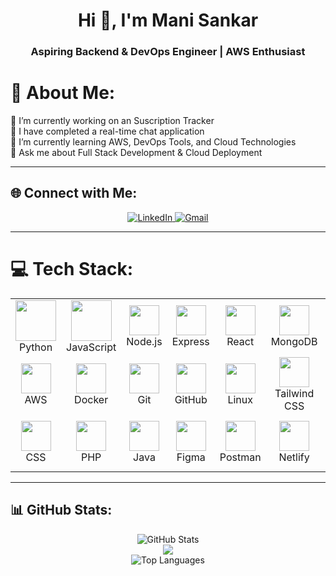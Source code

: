 <h1 align="center">Hi 👋, I'm Mani Sankar</h1>
<h3 align="center">Aspiring Backend & DevOps Engineer | AWS Enthusiast</h3>

# 💫 About Me:
🔭 I’m currently working on an Suscription Tracker  
🌟 I have completed a real-time chat application  
🌱 I’m currently learning AWS, DevOps Tools, and Cloud Technologies  
💬 Ask me about Full Stack Development & Cloud Deployment  

---

## 🌐 Connect with Me:
<p align="center">
  <a href="https://linkedin.com/in/Manisankarrr" target="_blank">
    <img src="https://img.shields.io/badge/LinkedIn-%230077B5.svg?style=for-the-badge&logo=linkedin&logoColor=white" alt="LinkedIn"/>
  </a>
  <a href="mailto:manish.u2416@gmail.com">
    <img src="https://img.shields.io/badge/Gmail-D14836?style=for-the-badge&logo=gmail&logoColor=white" alt="Gmail"/>
  </a>
</p>

---

# 💻 Tech Stack:
<table align="center">
  <tr>
    <td align="center" width="96"><img src="https://techstack-generator.vercel.app/python-icon.svg" width="65" height="65"/><br>Python</td>
    <td align="center" width="96"><img src="https://techstack-generator.vercel.app/js-icon.svg" width="65" height="65"/><br>JavaScript</td>
    <td align="center" width="96"><img src="https://skillicons.dev/icons?i=nodejs" width="48" height="48"/><br>Node.js</td>
    <td align="center" width="96"><img src="https://skillicons.dev/icons?i=express" width="48" height="48"/><br>Express</td>
    <td align="center" width="96"><img src="https://skillicons.dev/icons?i=react" width="48" height="48"/><br>React</td>
    <td align="center" width="96"><img src="https://skillicons.dev/icons?i=mongodb" width="48" height="48"/><br>MongoDB</td>
    <td align="center" width="96"><img src="https://skillicons.dev/icons?i=mysql" width="48" height="48"/><br>MySQL</td>
  </tr>
  <tr>
    <td align="center" width="96"><img src="https://skillicons.dev/icons?i=aws" width="48" height="48"/><br>AWS</td>
    <td align="center" width="96"><img src="https://skillicons.dev/icons?i=docker" width="48" height="48"/><br>Docker</td>
    <td align="center" width="96"><img src="https://skillicons.dev/icons?i=git" width="48" height="48"/><br>Git</td>
    <td align="center" width="96"><img src="https://skillicons.dev/icons?i=github" width="48" height="48"/><br>GitHub</td>
    <td align="center" width="96"><img src="https://skillicons.dev/icons?i=linux" width="48" height="48"/><br>Linux</td>
    <td align="center" width="96"><img src="https://skillicons.dev/icons?i=tailwind" width="48" height="48"/><br>Tailwind CSS</td>
    <td align="center" width="96"><img src="https://skillicons.dev/icons?i=html" width="48" height="48"/><br>HTML</td>
  </tr>
  <tr>
    <td align="center" width="96"><img src="https://skillicons.dev/icons?i=css" width="48" height="48"/><br>CSS</td>
    <td align="center" width="96"><img src="https://skillicons.dev/icons?i=php" width="48" height="48"/><br>PHP</td>
    <td align="center" width="96"><img src="https://skillicons.dev/icons?i=java" width="48" height="48"/><br>Java</td>
    <td align="center" width="96"><img src="https://skillicons.dev/icons?i=figma" width="48" height="48"/><br>Figma</td>
    <td align="center" width="96"><img src="https://skillicons.dev/icons?i=postman" width="48" height="48"/><br>Postman</td>
    <td align="center" width="96"><img src="https://skillicons.dev/icons?i=netlify" width="48" height="48"/><br>Netlify</td>
    <td align="center" width="96"><img src="https://techstack-generator.vercel.app/restapi-icon.svg" width="65" height="65"/><br>Rest API</td>
  </tr>
</table>

---

## 📊 GitHub Stats:
<p align="center">
  <img src="https://github-readme-stats.vercel.app/api?username=Manisankarrr&theme=dark&hide_border=false&include_all_commits=false&count_private=false" alt="GitHub Stats"/><br/>
  <img src="https://nirzak-streak-stats.vercel.app/?user=Manisankarrr&theme=dark&hide_border=false"/><br/>
  <img src="https://github-readme-stats.vercel.app/api/top-langs/?username=Manisankarrr&theme=dark&hide_border=false&include_all_commits=false&count_private=false&layout=compact" alt="Top Languages"/>
</p>
